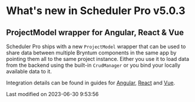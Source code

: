 # What's new in Scheduler Pro v5.0.3

## ProjectModel wrapper for Angular, React & Vue

Scheduler Pro ships with a new `ProjectModel` wrapper that can be used to share data between multiple Bryntum components in
the same app by pointing them all to the same project instance. Either you use it to load data from the backend using
the built-in `CrudManager` or you bind your locally available data to it. 

Integration details can be found in guides for
[Angular](#SchedulerPro/guides/integration/angular/data-binding.md#binding-existing-data-to-the-project),
[React](#SchedulerPro/guides/integration/react/data-binding.md#binding-existing-data-to-the-project) and
[Vue](#SchedulerPro/guides/integration/vue/data-binding.md#binding-existing-data-to-the-project).


<p class="last-modified">Last modified on 2023-06-30 9:53:56</p>